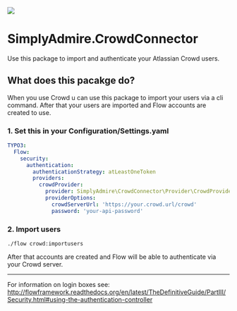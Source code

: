 <a href="https://codeclimate.com/github/SimplyAdmire/SimplyAdmire.CrowdConnector"><img src="https://codeclimate.com/github/SimplyAdmire/SimplyAdmire.CrowdConnector/badges/gpa.svg" /></a>

# SimplyAdmire.CrowdConnector

Use this package to import and authenticate your Atlassian Crowd users.

## What does this pacakge do?

When you use Crowd u can use this package to import your users via a cli command.
After that your users are imported and Flow accounts are created to use.

### 1. Set this in your Configuration/Settings.yaml
```yml
TYPO3:
  Flow:
    security:
      authentication:
        authenticationStrategy: atLeastOneToken
        providers:
          crowdProvider:
            provider: SimplyAdmire\CrowdConnector\Provider\CrowdProvider
            providerOptions:
              crowdServerUrl: 'https://your.crowd.url/crowd'
              password: 'your-api-password'
```

### 2. Import users
`./flow crowd:importusers`

After that accounts are created and Flow will be able to authenticate via your Crowd server.

---

For information on login boxes see: http://flowframework.readthedocs.org/en/latest/TheDefinitiveGuide/PartIII/Security.html#using-the-authentication-controller
